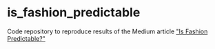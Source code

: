 # is_fashion_predictable
Code repository to reproduce results of the Medium article ["Is Fashion Predictable?"]()